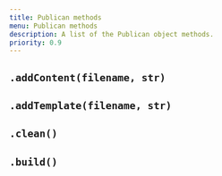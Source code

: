 ```yaml
---
title: Publican methods
menu: Publican methods
description: A list of the Publican object methods.
priority: 0.9
---
```



## `.addContent(filename, str)`


## `.addTemplate(filename, str)`


## `.clean()`


## `.build()`
